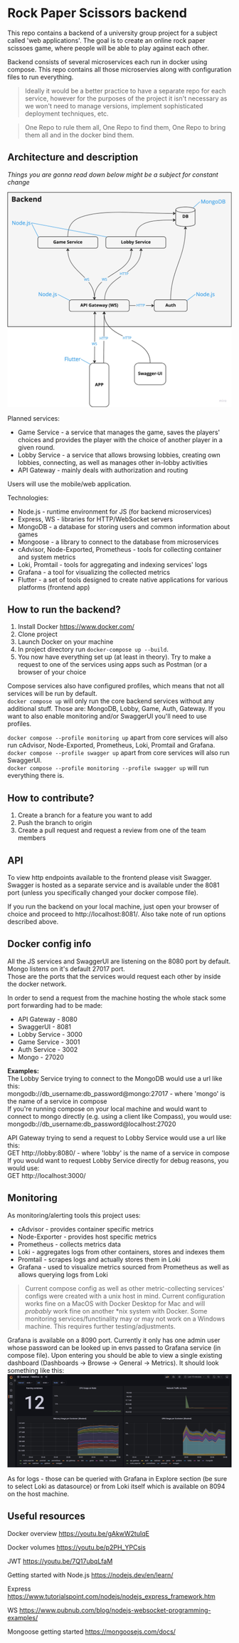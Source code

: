 # Rock Paper Scissors backend
This repo contains a backend of a university group project for a subject called 'web applications'. The goal is to create an online rock paper scissoes game, where people will be able to play against each other.

Backend consists of several microservices each run in docker using compose. This repo contains all those microservies along with configuration files to run everything.
> Ideally it would be a better practice to have a separate repo for each service, however for the purposes of the project it isn't necessary as we won't need to manage versions, implement sophisticated deployment techniques, etc. 

> One Repo to rule them all, One Repo to find them, One Repo to bring them all and in the docker bind them.


## Architecture and description
*Things you are gonna read down below might be a subject for constant change*

![Project architecture](./misc/img/architecture.jpeg)

Planned services:
- Game Service - a service that manages the game, saves the players' choices and provides the player with the choice of another player in a given round.
- Lobby Service - a service that allows browsing lobbies, creating own lobbies, connecting, as well as manages other in-lobby activities 
- API Gateway - mainly deals with authorization and routing

Users will use the mobile/web application.

Technologies:
- Node.js - runtime environment for JS (for backend microservices)
- Express, WS - libraries for HTTP/WebSocket servers
- MongoDB - a database for storing users and common information about games
- Mongoose - a library to connect to the database from microservices
- cAdvisor, Node-Exported, Prometheus - tools for collecting container and system metrics
- Loki, Promtail - tools for aggregating and indexing services' logs
- Grafana - a tool for visualizing the collected metrics
- Flutter - a set of tools designed to create native applications for various platforms (frontend app)


## How to run the backend?
1. Install Docker https://www.docker.com/
2. Clone project
3. Launch Docker on your machine
4. In project directory run `docker-compose up --build`.
5. You now have everything set up (at least in theory). Try to make a request to one of the services using apps such as Postman (or a browser of your choice

Compose services also have configured profiles, which means that not all services will be run by default.<br>
`docker compose up` will only run the core backend services without any additional stuff. Those are: MongoDB, Lobby, Game, Auth, Gateway. If you want to also enable monitoring and/or SwaggerUI you'll need to use profiles.

`docker compose --profile monitoring up` apart from core services will also run cAdvisor, Node-Exported, Prometheus, Loki, Promtail and Grafana.<br>
`docker compose --profile swagger up` apart from core services will also run SwaggerUI.<br>
`docker compose --profile monitoring --profile swagger up` will run everything there is.

## How to contribute?
1. Create a branch for a feature you want to add
2. Push the branch to origin
2. Create a pull request and request a review from one of the team members


## API
To view http endpoints available to the frontend please visit Swagger.<br>
Swagger is hosted as a separate service and is available under the 8081 port (unless you specifically changed your docker compose file).<br>

If you run the backend on your local machine, just open your browser of choice and proceed to http://localhost:8081/. Also take note of run options described above.


## Docker config info
All the JS services and SwaggerUI are listening on the 8080 port by default. Mongo listens on it's default 27017 port.<br>
Those are the ports that the services would request each other by inside the docker network.

In order to send a request from the machine hosting the whole stack some port forwarding had to be made:
- API Gateway - 8080
- SwaggerUI - 8081
- Lobby Service - 3000
- Game Service - 3001
- Auth Service - 3002
- Mongo - 27020

**Examples:**<br>
The Lobby Service trying to connect to the MongoDB would use a url like this:<br>
mongodb://db_username:db_password@mongo:27017 - where 'mongo' is the name of a service in compose<br>
If you're running compose on your local machine and would want to connect to mongo directly (e.g. using a client like Compass), you would use:<br>
mongodb://db_username:db_password@localhost:27020

API Gateway trying to send a request to Lobby Service would use a url like this:<br>
GET http://lobby:8080/ - where 'lobby' is the name of a service in compose<br>
If you would want to request Lobby Service directly for debug reasons, you would use:<br>
GET http://localhost:3000/

## Monitoring
As monitoring/alerting tools this project uses:
- cAdvisor - provides container specific metrics
- Node-Exporter - provides host specific metrics
- Prometheus - collects metrics data
- Loki - aggregates logs from other containers, stores and indexes them
- Promtail - scrapes logs and actually stores them in Loki
- Grafana - used to visualize metrics sourced from Prometheus as well as allows querying logs from Loki

> Current compose config as well as other metric-collecting services' configs were created with a unix host in mind. Current configuration works fine on a MacOS with Docker Desktop for Mac and will *probably* work fine on another *nix system with Docker. Some monitoring services/functinality may or may not work on a Windows machine. This requires further testing/adjustments.

Grafana is available on a 8090 port. Currently it only has one admin user whose password can be looked up in envs passed to Grafana service (in compose file). Upon entering you should be able to view a single existing dashboard (Dashboards -> Browse -> General -> Metrics). It should look something like this:<br>
![Grafana dashboard](./misc/img/grafana_example.jpeg)

As for logs - those can be queried with Grafana in Explore section (be sure to select Loki as datasource) or from Loki itself which is available on 8094 on the host machine.

## Useful resources
Docker overview
https://youtu.be/gAkwW2tuIqE

Docker volumes
https://youtu.be/p2PH_YPCsis

JWT
https://youtu.be/7Q17ubqLfaM

Getting started with Node.js
https://nodejs.dev/en/learn/

Express
https://www.tutorialspoint.com/nodejs/nodejs_express_framework.htm

WS
https://www.pubnub.com/blog/nodejs-websocket-programming-examples/

Mongoose getting started
https://mongoosejs.com/docs/
